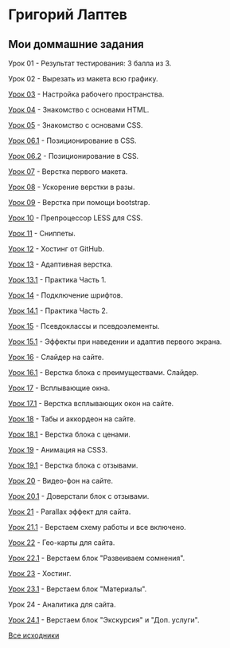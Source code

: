 
# Григорий Лаптев
## Мои доммашние задания

Урок 01 - Результат тестирования: 3 балла из 3.

Урок 02 - Вырезать из макета всю графику.

[Урок 03](https://g-laptev.github.io/Lesson_03/ "Готово") -  Настройка рабочего пространства.

[Урок 04](https://g-laptev.github.io/Lesson_04/ "Готово") -  Знакомство с основами HTML.

[Урок 05](https://g-laptev.github.io/Lesson_05/ "Готово") -  Знакомство с основами CSS.

[Урок 06.1](https://g-laptev.github.io/Lesson_06.1/ "Готово") - Позиционирование в CSS.

[Урок 06.2](https://g-laptev.github.io/Lesson_06.2/ "Готово") - Позиционирование в CSS.

[Урок 07](https://g-laptev.github.io/Lesson_07/ "Готово") -  Верстка первого макета.

[Урок 08](https://g-laptev.github.io/Lesson_08/ "Готово") -  Ускорение верстки в разы.

[Урок 09](https://g-laptev.github.io/Lesson_09/ "Готово") -  Верстка при помощи bootstrap.

[Урок 10](https://g-laptev.github.io/Lesson_10/ "Готово") -  Препроцессор LESS для CSS.
 
[Урок 11](https://g-laptev.github.io/Lesson_11/ "Готово") -  Сниппеты.

[Урок 12](https://g-laptev.github.io/ "Готово") -  Хостинг от GitHub.

[Урок 13](https://g-laptev.github.io/Lesson_13/ "Готово") -  Адаптивная верстка.

[Урок 13.1](https://g-laptev.github.io/Lesson_13.1/ "Готово") -  Практика Часть 1.

[Урок 14](https://g-laptev.github.io/Lesson_14/ "Готово") -  Подключение шрифтов.

[Урок 14.1](https://g-laptev.github.io/Lesson_14.1/ "Готово") -  Практика Часть 2.

[Урок 15](https://g-laptev.github.io/Lesson_15/ "Готово") -  Псевдоклассы и псевдоэлементы.

[Урок 15.1](https://g-laptev.github.io/Lesson_15.1/ "Готово") -  Эффекты при наведении и адаптив первого экрана.

[Урок 16](https://g-laptev.github.io/Lesson_16/ "Готово") -  Слайдер на сайте.

[Урок 16.1](https://g-laptev.github.io/Lesson_16.1/ "Готово") -  Верстка блока с преимуществами. Слайдер.

[Урок 17](https://g-laptev.github.io/Lesson_17/ "Готово") -  Всплывающие окна.

[Урок 17.1](https://g-laptev.github.io/Lesson_17.1/ "Готово") -  Верстка всплывающих окон на сайте.

[Урок 18](https://g-laptev.github.io/Lesson_18/ "Готово") -  Табы и аккордеон на сайте.

[Урок 18.1](https://g-laptev.github.io/Lesson_18.1/ "Готово") -  Верстка блока с ценами.

[Урок 19](https://g-laptev.github.io/Lesson_19/ "Готово") -  Анимация на CSS3.

[Урок 19.1](https://g-laptev.github.io/Lesson_19.1/ "Готово") -  Верстка блока с отзывами.

[Урок 20](https://g-laptev.github.io/Lesson_20/ "Готово") -  Видео-фон на сайте.

[Урок 20.1](https://g-laptev.github.io/Lesson_20.1/ "Готово") -  Доверстали блок с отзывами.

[Урок 21](https://g-laptev.github.io/Lesson_21/ "Готово") -  Parallax эффект для сайта.

[Урок 21.1](https://g-laptev.github.io/Lesson_21.1/ "Готово") -  Верстаем схему работы и все включено.

[Урок 22](https://g-laptev.github.io/Lesson_22/ "Готово") -  Гео-карты для сайта.

[Урок 22.1](https://g-laptev.github.io/Lesson_22.1/ "Готово") -  Верстаем блок "Развеиваем сомнения".

[Урок 23](http://pro-dev.ru/ "Готово") -  Хостинг.

[Урок 23.1](https://g-laptev.github.io/Lesson_23.1/ "Готово") -  Верстаем блок "Материалы".

Урок 24 - Аналитика для сайта.

[Урок 24.1](https://g-laptev.github.io/Lesson_24.1/ "Готово") -  Верстаем блок "Экскурсия" и "Доп. услуги".

[Все исходники](https://github.com/g-laptev/g-laptev.github.io/ "Исходники")
